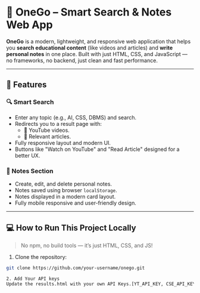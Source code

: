 # 🌟 OneGo – Smart Search & Notes Web App

**OneGo** is a modern, lightweight, and responsive web application that helps you **search educational content** (like videos and articles) and **write personal notes** in one place. Built with just HTML, CSS, and JavaScript — no frameworks, no backend, just clean and fast performance.

---

## 🚀 Features

### 🔍 Smart Search
- Enter any topic (e.g., AI, CSS, DBMS) and search.
- Redirects you to a result page with:
  - 🎥 YouTube videos.
  - 📖 Relevant articles.
- Fully responsive layout and modern UI.
- Buttons like "Watch on YouTube" and "Read Article" designed for a better UX.

### 📝 Notes Section
- Create, edit, and delete personal notes.
- Notes saved using browser `localStorage`.
- Notes displayed in a modern card layout.
- Fully mobile responsive and user-friendly design.

---

## 💻 How to Run This Project Locally

> No npm, no build tools — it’s just HTML, CSS, and JS!

1. Clone the repository:
```bash
git clone https://github.com/your-username/onego.git

2. Add Your API keys
Update the results.html with your own API Keys.[YT_API_KEY, CSE_API_KEY and CSE_ID]
